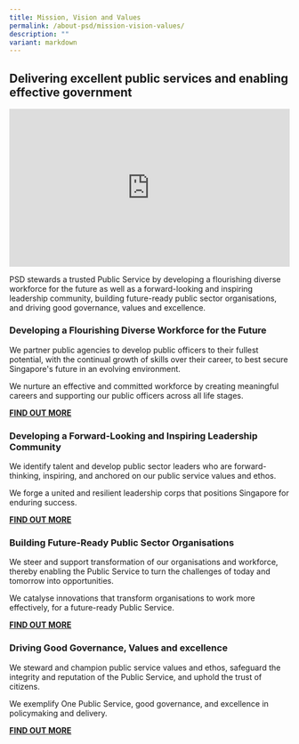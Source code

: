 ```yaml
---
title: Mission, Vision and Values
permalink: /about-psd/mission-vision-values/
description: ""
variant: markdown
---
```

<h2>Delivering excellent public services and enabling effective government</h2>


<div> <div style="position:relative;padding-top:56.25%;"> <iframe style="position:absolute;top:0;left:0;width:100%;height:100%;" align="center" allowfullscreen="" allow="accelerometer; autoplay; clipboard-write; encrypted-media; gyroscope; picture-in-picture" frameborder="0" src="https://www.youtube.com/embed/X_XBqH25A8Q"></iframe> </div> </div>



   

PSD stewards a trusted Public Service by developing a flourishing diverse workforce for the future as well as a forward-looking and inspiring leadership community, building future-ready public sector organisations, and driving good governance, values and excellence.


###    Developing a Flourishing Diverse Workforce for the Future


We partner public agencies to develop public officers to their fullest potential, with the continual growth of skills over their career, to best secure Singapore's future in an evolving environment.

We nurture an effective and committed workforce by creating meaningful careers and supporting our public officers across all life stages.

[**FIND OUT MORE**](/developing-careers)


###    Developing a Forward-Looking and Inspiring Leadership Community

We identify talent and develop public sector leaders who are forward-thinking, inspiring, and anchored on our public service values and ethos.

We forge a united and resilient leadership corps that positions Singapore for enduring success.

[**FIND OUT MORE**](/leadership)


###    Building Future-Ready Public Sector Organisations
    
We steer and support transformation of our organisations and workforce, thereby enabling the Public Service to turn the challenges of today and tomorrow into opportunities.

We catalyse innovations that transform organisations to work more effectively, for a future-ready Public Service.

[**FIND OUT MORE**](/transformation)


###    Driving Good Governance, Values and excellence

We steward and champion public service values and ethos, safeguard the integrity and reputation of the Public Service, and uphold the trust of citizens.

We exemplify One Public Service, good governance, and excellence in policymaking and delivery.

[**FIND OUT MORE**](/work-practices)